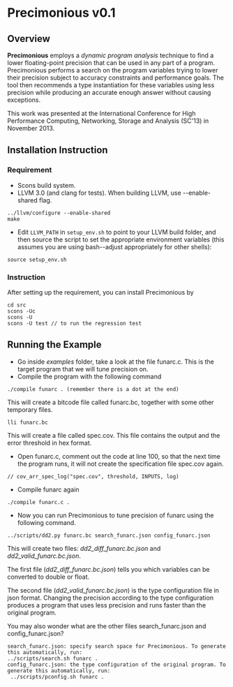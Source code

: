 # Precimonious v0.1

## Overview
__Precimonious__ employs a _dynamic program analysis_ technique to find a lower
floating-point precision that can be used in any part of a program.
Precimonious performs a search on the program variables trying to lower their
precision subject to accuracy constraints and performance goals. The tool then
recommends a type instantiation for these variables using less precision while
producing an accurate enough answer without causing exceptions.

This work was presented at the International Conference for High Performance
Computing, Networking, Storage and Analysis (SC'13) in November 2013. 

## Installation Instruction
### Requirement
* Scons build system. 
* LLVM 3.0 (and clang for tests). When building LLVM, use --enable-shared flag.
```
../llvm/configure --enable-shared
make
```
* Edit `LLVM_PATH` in `setup_env.sh` to point to your LLVM build folder, and
then source the script to set the appropriate environment variables (this
assumes you are using bash--adjust appropriately for other shells):
```
source setup_env.sh
```

### Instruction
After setting up the requirement, you can install Precimonious by

```
cd src
scons -Uc
scons -U
scons -U test // to run the regression test
```

## Running the Example
* Go inside _examples_ folder, take a look at the file funarc.c. This is the target program that we will tune precision on.
* Compile the program with the following command
```
./compile funarc . (remember there is a dot at the end)
```
This will create a bitcode file called funarc.bc, together with some other temporary files.
```
lli funarc.bc
```
This will create a file called spec.cov. This file contains the output and the error threshold in hex format.
* Open funarc.c, comment out the code at line 100, so that the next time the program runs, it will not create the specification file spec.cov again.
```
// cov_arr_spec_log("spec.cov", threshold, INPUTS, log)
```
* Compile funarc again
```
./compile funarc.c .
```
* Now you can run Precimonious to tune precision of funarc using the following command.
```
../scripts/dd2.py funarc.bc search_funarc.json config_funarc.json
```
This will create two files: _dd2_diff_funarc.bc.json_ and _dd2_valid_funarc.bc.json_. 

The first file (_dd2_diff_funarc.bc.json_) tells you which variables can be converted to double or float. 

The second file (_dd2_valid_funarc.bc.json_) is the type configuration file in json format. Changing the precision according to the type configuration produces a program that uses less precision and runs faster than the original program.

You may also wonder what are the other files search_funarc.json and config_funarc.json?

```
search_funarc.json: specify search space for Precimonious. To generate this automatically, run:
../scripts/search.sh funarc .
config_funarc.json: the type configuration of the original program. To generate this automatically, run:
 ../scripts/pconfig.sh funarc .
```

